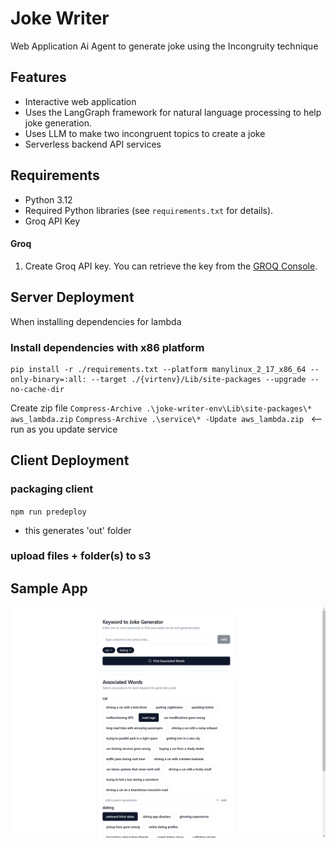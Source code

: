 # Joke Writer

Web Application Ai Agent to generate joke using the Incongruity technique

## Features
- Interactive web application
- Uses the LangGraph framework for natural language processing to help joke generation.
- Uses LLM to make two incongruent topics to create a joke
- Serverless backend API services

## Requirements

- Python 3.12
- Required Python libraries (see `requirements.txt` for details).
- Groq API Key

#### Groq
  1. Create Groq API key. You can retrieve the key from the [GROQ Console](https://console.groq.com/keys).

## Server Deployment

When installing dependencies for lambda

### Install dependencies with x86 platform
```
pip install -r ./requirements.txt --platform manylinux_2_17_x86_64 --only-binary=:all: --target ./{virtenv}/Lib/site-packages --upgrade --no-cache-dir
```

Create zip file
`Compress-Archive .\joke-writer-env\Lib\site-packages\* aws_lambda.zip`
`Compress-Archive .\service\* -Update aws_lambda.zip ` <-- run as you update service

## Client Deployment 

### packaging client
`npm run predeploy`
- this generates 'out' folder

### upload files + folder(s) to s3

## Sample App
![alt text](./res/joke-writer.png)
